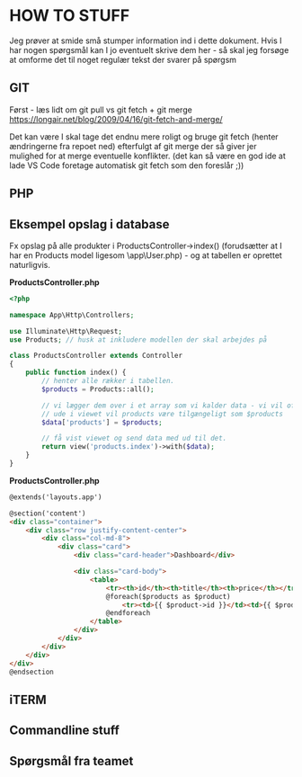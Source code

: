 # HOW TO STUFF

Jeg prøver at smide små stumper information ind i dette dokument. 
Hvis I har nogen spørgsmål kan I jo eventuelt skrive dem her - så skal jeg forsøge at omforme det til noget regulær tekst der svarer på spørgsm

## GIT
Først - læs lidt om git pull vs git fetch + git merge
https://longair.net/blog/2009/04/16/git-fetch-and-merge/

Det kan være I skal tage det endnu mere roligt og bruge git fetch (henter ændringerne fra repoet ned) efterfulgt af git merge der så giver jer mulighed for at merge eventuelle konflikter.
(det kan så være en god ide at lade VS Code foretage automatisk git fetch som den foreslår ;))

## PHP
## Eksempel opslag i database
Fx opslag på alle produkter i ProductsController->index() (forudsætter at I har en Products model ligesom \app\User.php) - og at tabellen er oprettet naturligvis.


**ProductsController.php**
```php
<?php

namespace App\Http\Controllers;

use Illuminate\Http\Request;
use Products; // husk at inkludere modellen der skal arbejdes på

class ProductsController extends Controller
{
    public function index() {
        // henter alle rækker i tabellen.
        $products = Products::all(); 

        // vi lægger dem over i et array som vi kalder data - vi vil ofte have flere ting med ud til vores view.
        // ude i viewet vil products være tilgængeligt som $products
        $data['products'] = $products; 

        // få vist viewet og send data med ud til det.
        return view('products.index')->with($data);
    }
}
```

**ProductsController.php**
```html
@extends('layouts.app')

@section('content')
<div class="container">
    <div class="row justify-content-center">
        <div class="col-md-8">
            <div class="card">
                <div class="card-header">Dashboard</div>

                <div class="card-body">
                    <table>
                        <tr><th>id</th><th>title</th><th>price</th></tr>
                        @foreach($products as $product)
                            <tr><td>{{ $product->id }}</td><td>{{ $product->title }}</td><td>{{ $product->price }}</td></tr>
                        @endforeach
                    </table>
                </div>
            </div>
        </div>
    </div>
</div>
@endsection
```


## iTERM


## Commandline stuff

## Spørgsmål fra teamet
